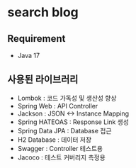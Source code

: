 # search blog

## Requirement
- Java 17

## 사용된 라이브러리

- Lombok : 코드 가독성 및 생산성 향상
- Spring Web : API Controller
- Jackson : JSON <-> Instance Mapping
- Spring HATEOAS : Response Link 생성
- Spring Data JPA : Database 접근
- H2 Database : 데이터 저장
- Swagger : Controller 테스트용
- Jacoco : 테스트 커버리지 측정용
